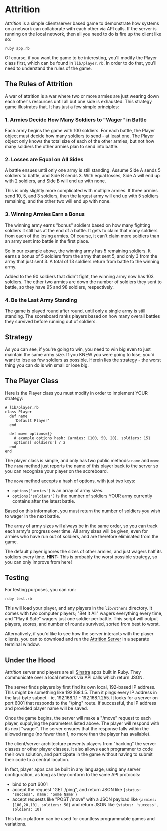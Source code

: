# Attrition

*Attrition* is a simple client/server based game to demonstrate how systems 
on a network can collaborate with each other via API calls. If the server is
running on the local network, then all you need to do is fire up the client like so:

    ruby app.rb
    
Of course, if you want the game to be interesting, you'll modify the Player class first,
which can be found in `lib/player.rb`. In order to do that, you'll need to understand the
rules of the game.

## The Rules of Attrition

A war of attrition is a war where two or more armies are just wearing down each other's
resources until all but one side is exhausted. This strategy game illustrates that. It
has just a few simple principles:

### 1. Armies Decide How Many Soldiers to "Wager" in Battle

Each army begins the game with 100 soldiers. For each battle, the Player object must decide how many
soldiers to send - at least one. The Player object only knows the total size of each of the other armies, but
not how many soldiers the other armies plan to send into battle.

### 2. Losses are Equal on All Sides

A battle ensues until only one army is still standing. Assume Side A sends 5 soldiers 
to battle, and Side B sends 3. With equal losses, Side A will end up with 2 soldiers, 
and Side B will end up with none. 

This is only slightly more complicated with multiple armies. If three armies send 10, 5, 
and 3 soldiers, then the largest army will end up with 5 soldiers remaining, and the other
two will end up with none.

### 3. Winning Armies Earn a Bonus

The winning army earns "bonus" soldiers based on how many fighting soldiers it still has
at the end of a battle. It gets to claim that many soldiers from each of the losing armies.
Of course, it can't claim more soldiers than an army sent into battle in the first place.

So in our example above, the winning army has 5 remaining soldiers. It earns a bonus of 5 
soldiers from the army that sent 5, and only 3 from the army that just sent 3. A total of 13 
soldiers return from battle to the winning army. 

Added to the 90 soldiers that didn't fight, the winning army now has 103 soldiers. The other
two armies are down the number of soldiers they sent to battle, so they have 95 and 98 soldiers,
respectively.

### 4. Be the Last Army Standing

The game is played round after round, until only a single army is still standing. The
scoreboard ranks players based on how many overall battles they survived before running
out of soldiers.

## Strategy

As you can see, if you're going to win, you need to win big even to just maintain the same 
army size. If you KNEW you were going to lose, you'd want to lose as few soldiers as possible.
Herein lies the strategy - the worst thing you can do is win small or lose big.

## The Player Class

Here is the Player class you must modify in order to implement YOUR strategy:

    # lib/player.rb
    class Player
      def name
        'Default Player'
      end
  
      def move options={}
        # example options hash: {armies: [100, 50, 20], soldiers: 15}
        options['soldiers'] / 2
      end
    end

The player class is simple, and only has two public methods: `name` and `move`. The `name` method 
just reports the name of this player back to the server so you can recognize your player on
the scoreboard.

The `move` method accepts a hash of options, with just two keys:

* `options['armies']` is an array of army sizes.
* `options['soldiers']` is the number of soldiers YOUR army currently contains after the latest battle. 

Based on this information, you must return the number of soldiers you wish to wager in the next battle. 

The array of army sizes will always be in the same order, so you can track each army's progress
over time. All army sizes will be given, even for armies who have run out of soldiers, and are
therefore eliminated from the game.

The default player ignores the sizes of other armies, and just wagers half its soldiers every time.
**HINT:** This is probably the worst possible strategy, so you can only improve from here!

## Testing

For testing purposes, you can run:

    ruby test.rb

This will load your player, and any players in the `lib/others` directory. It comes with two 
computer players; "Bet It All" wagers everything every time, and "Play it Safe" wagers just 
one soldier per battle. This script will output players, scores, and number of rounds survived, 
sorted from best to worst.

Alternatively, if you'd like to see how the server interacts with the player clients,
you can to download and run the
[Attrition Server](https://github.com/rubycuts/attrition-server)
in a separate terminal window. 

## Under the Hood

*Attrition* server and players are all [Sinatra](http://sinatrarb.com) apps built in Ruby. They
communicate over a local network via API calls which return JSON. 

The server finds players by first find its own local, 192-based IP address. This might be 
something like 192.168.1.5. Then it pings every IP address in the last-byte subnet - ie,
192.168.1.1 - 192.168.1.255. It looks for a server on port 6001 that responds to the "/ping"
route. If successful, the IP address and provided player name will be saved.

Once the game begins, the server will make a "/move" request to each player, supplying the
parameters listed above. The player will respond with its next "wager". The server ensures
that the response falls within the allowed range (no fewer than 1, no more than the player has
available).

The client/server architecture prevents players from "hacking" the server classes or
other player classes. It also allows each programmer to code their own solution, and 
participate in the game without having to submit their code to a central location.

In fact, player apps can be built in any language, using any server configuration, as long 
as they conform to the same API protocols:

* bind to port 6001
* accept the request "GET /ping", and return JSON like `{status: 'success', name: 'Some Name'}`
* accept requests like "POST /move" with a JSON payload like `{armies: [100,20,10], soldiers: 50}` and return JSON like `{status: 'success', soldiers: 10}`

This basic platform can be used for countless programmable games and variations.